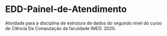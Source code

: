 # EDD-Painel-de-Atendimento
Atividade para a disciplina de estrutura de dados do segundo nível do curso de Ciência Da Computação da faculdade IMED. 2020.
